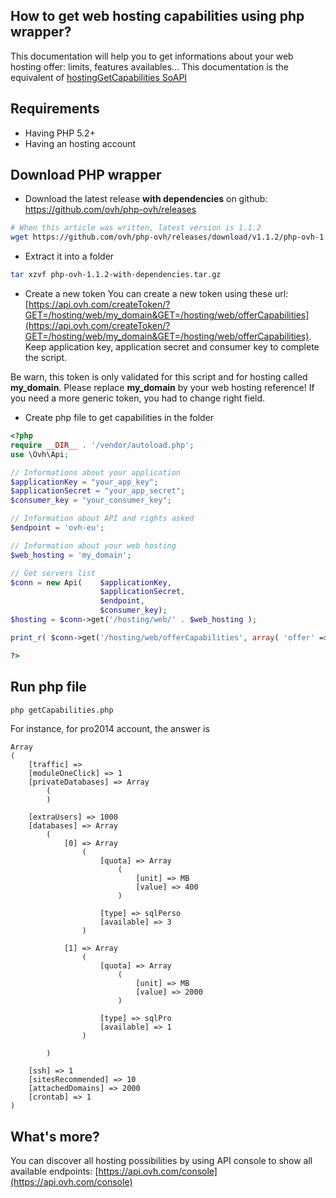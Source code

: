 How to get web hosting capabilities using php wrapper?
----------------------------------------------------

This documentation will help you to get informations about your web hosting offer: limits, features availables... This documentation is the equivalent of [hostingGetCapabilities SoAPI](https://www.ovh.com/soapi/fr/?method=hostingGetCapabilities)

## Requirements

- Having PHP 5.2+
- Having an hosting account

## Download PHP wrapper

- Download the latest release **with dependencies** on github: https://github.com/ovh/php-ovh/releases

```bash
# When this article was written, latest version is 1.1.2
wget https://github.com/ovh/php-ovh/releases/download/v1.1.2/php-ovh-1.1.2-with-dependencies.tar.gz
```

- Extract it into a folder

```bash
tar xzvf php-ovh-1.1.2-with-dependencies.tar.gz 
```

- Create a new token
You can create a new token using these url: [https://api.ovh.com/createToken/?GET=/hosting/web/my_domain&GET=/hosting/web/offerCapabilities](https://api.ovh.com/createToken/?GET=/hosting/web/my_domain&GET=/hosting/web/offerCapabilities). Keep application key, application secret and consumer key to complete the script.

Be warn, this token is only validated for this script and for hosting called **my_domain**. Please replace **my_domain** by your web hosting reference!
If you need a more generic token, you had to change right field.

- Create php file to get capabilities in the folder 

```php
<?php
require __DIR__ . '/vendor/autoload.php';
use \Ovh\Api;

// Informations about your application
$applicationKey = "your_app_key";
$applicationSecret = "your_app_secret";
$consumer_key = "your_consumer_key";

// Information about API and rights asked
$endpoint = 'ovh-eu';

// Information about your web hosting
$web_hosting = 'my_domain';

// Get servers list
$conn = new Api(    $applicationKey,
                    $applicationSecret,
                    $endpoint,
                    $consumer_key);
$hosting = $conn->get('/hosting/web/' . $web_hosting );

print_r( $conn->get('/hosting/web/offerCapabilities', array( 'offer' => $hosting['offer'] ) ) );

?>
```

## Run php file

```bash
php getCapabilities.php
```

For instance, for pro2014 account, the answer is
```
Array
(
    [traffic] => 
    [moduleOneClick] => 1
    [privateDatabases] => Array
        (
        )

    [extraUsers] => 1000
    [databases] => Array
        (
            [0] => Array
                (
                    [quota] => Array
                        (
                            [unit] => MB
                            [value] => 400
                        )

                    [type] => sqlPerso
                    [available] => 3
                )

            [1] => Array
                (
                    [quota] => Array
                        (
                            [unit] => MB
                            [value] => 2000
                        )

                    [type] => sqlPro
                    [available] => 1
                )

        )

    [ssh] => 1
    [sitesRecommended] => 10
    [attachedDomains] => 2000
    [crontab] => 1
)
```

## What's more?

You can discover all hosting possibilities by using API console to show all available endpoints: [https://api.ovh.com/console](https://api.ovh.com/console)


